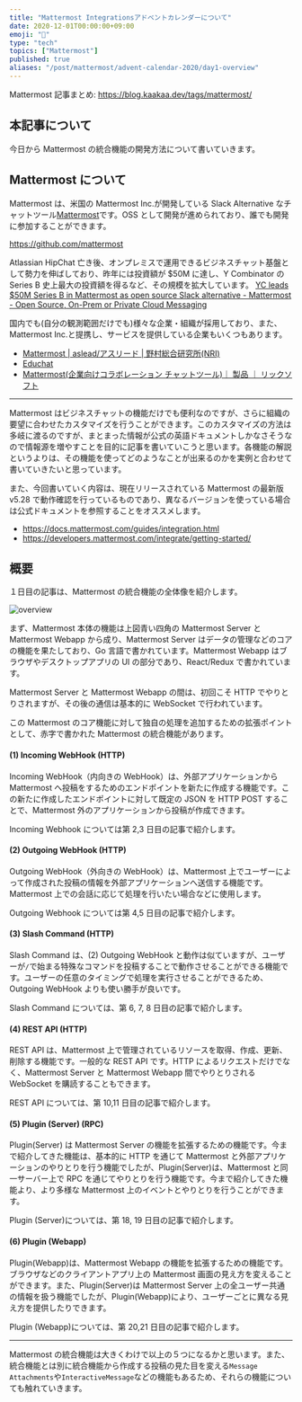 ```yaml
---
title: "Mattermost Integrationsアドベントカレンダーについて"
date: 2020-12-01T00:00:00+09:00
emoji: "📆"
type: "tech"
topics: ["Mattermost"]
published: true
aliases: "/post/mattermost/advent-calendar-2020/day1-overview"
---
```


Mattermost 記事まとめ: https://blog.kaakaa.dev/tags/mattermost/

## 本記事について

今日から Mattermost の統合機能の開発方法について書いていきます。

## Mattermost について

Mattermost は、米国の Mattermost Inc.が開発している Slack Alternative なチャットツール[Mattermost](https://mattermost.com)です。OSS として開発が進められており、誰でも開発に参加することができます。

https://github.com/mattermost

Atlassian HipChat 亡き後、オンプレミスで運用できるビジネスチャット基盤として勢力を伸ばしており、昨年には投資額が $50M に達し、Y Combinator の Series B 史上最大の投資額を得るなど、その規模を拡大しています。
[YC leads $50M Series B in Mattermost as open source Slack alternative \- Mattermost \- Open Source, On\-Prem or Private Cloud Messaging](https://mattermost.com/blog/yc-leads-50m-series-b-in-mattermost-as-open-source-slack-alternative/)

国内でも(自分の観測範囲だけでも)様々な企業・組織が採用しており、また、Mattermost Inc.と提携し、サービスを提供している企業もいくつもあります。

- [Mattermost \| aslead/アスリード \| 野村総合研究所\(NRI\)](https://aslead.nri.co.jp/products/mattermost.html)
- [Educhat](https://www.castalia.co.jp/educhat)
- [Mattermost\(企業向けコラボレーション チャットツール\)｜ 製品 ｜ リックソフト](https://www.ricksoft.jp/mattermost/)

---

Mattermost はビジネスチャットの機能だけでも便利なのですが、さらに組織の要望に合わせたカスタマイズを行うことができます。このカスタマイズの方法は多岐に渡るのですが、まとまった情報が公式の英語ドキュメントしかなさそうなので情報源を増やすことを目的に記事を書いていこうと思います。各機能の解説というよりは、その機能を使ってどのようなことが出来るのかを実例と合わせて書いていきたいと思っています。

また、今回書いていく内容は、現在リリースされている Mattermost の最新版 v5.28 で動作確認を行っているものであり、異なるバージョンを使っている場合は公式ドキュメントを参照することをオススメします。

- https://docs.mattermost.com/guides/integration.html
- https://developers.mattermost.com/integrate/getting-started/

## 概要

１日目の記事は、Mattermost の統合機能の全体像を紹介します。

![overview](https://blog.kaakaa.dev/images/posts/advent-calendar-2020/day1/overview.drawio.png)

まず、Mattermost 本体の機能は上図青い四角の Mattermost Server と Mattermost Webapp から成り、Mattermost Server はデータの管理などのコアの機能を果たしており、Go 言語で書かれています。Mattermost Webapp はブラウザやデスクトップアプリの UI の部分であり、React/Redux で書かれています。

Mattermost Server と Mattermost Webapp の間は、初回こそ HTTP でやりとりされますが、その後の通信は基本的に WebSocket で行われています。

この Mattermost のコア機能に対して独自の処理を追加するための拡張ポイントとして、赤字で書かれた Mattermost の統合機能があります。

#### (1) Incoming WebHook (HTTP)

Incoming WebHook（内向きの WebHook）は、外部アプリケーションから Mattermost へ投稿をするためのエンドポイントを新たに作成する機能です。この新たに作成したエンドポイントに対して既定の JSON を HTTP POST することで、Mattermost 外のアプリケーションから投稿が作成できます。

Incoming Webhook については第 2,3 日目の記事で紹介します。

#### (2) Outgoing WebHook (HTTP)

Outgoing WebHook（外向きの WebHook）は、Mattermost 上でユーザーによって作成された投稿の情報を外部アプリケーションへ送信する機能です。Mattermost 上での会話に応じて処理を行いたい場合などに使用します。

Outgoing Webhook については第 4,5 日目の記事で紹介します。

#### (3) Slash Command (HTTP)

Slash Command は、(2) Outgoing WebHook と動作は似ていますが、ユーザーが`/`で始まる特殊なコマンドを投稿することで動作させることができる機能です。ユーザーの任意のタイミングで処理を実行させることができるため、Outgoing WebHook よりも使い勝手が良いです。

Slash Command については、第 6, 7, 8 日目の記事で紹介します。

#### (4) REST API (HTTP)

REST API は、Mattermost 上で管理されているリソースを取得、作成、更新、削除する機能です。一般的な REST API です。HTTP によるリクエストだけでなく、Mattermost Server と Mattermost Webapp 間でやりとりされる WebSocket を購読することもできます。

REST API については、第 10,11 日目の記事で紹介します。

#### (5) Plugin (Server) (RPC)

Plugin(Server) は Mattermost Server の機能を拡張するための機能です。今まで紹介してきた機能は、基本的に HTTP を通じて Mattermost と外部アプリケーションのやりとりを行う機能でしたが、Plugin(Server)は、Mattermost と同一サーバー上で RPC を通じてやりとりを行う機能です。今まで紹介してきた機能より、より多様な Mattermost 上のイベントとやりとりを行うことができます。

Plugin (Server)については、第 18, 19 日目の記事で紹介します。

#### (6) Plugin (Webapp)

Plugin(Webapp)は、Mattermost Webapp の機能を拡張するための機能です。ブラウザなどのクライアントアプリ上の Mattermost 画面の見え方を変えることができます。また、Plugin(Server)は Mattermost Server 上の全ユーザー共通の情報を扱う機能でしたが、Plugin(Webapp)により、ユーザーごとに異なる見え方を提供したりできます。

Plugin (Webapp)については、第 20,21 日目の記事で紹介します。

---

Mattermost の統合機能は大きくわけで以上の５つになるかと思います。また、統合機能とは別に統合機能から作成する投稿の見た目を変える`Message Attachments`や`InteractiveMessage`などの機能もあるため、それらの機能についても触れていきます。
